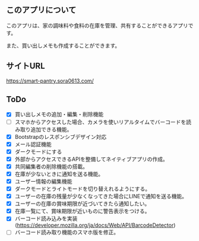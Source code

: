 ## このアプリについて

このアプリは、家の調味料や食料の在庫を管理、共有することができるアプリです。

また、買い出しメモも作成することができます。

## サイトURL

https://smart-pantry.sora0613.com/

## ToDo

- [x] 買い出しメモの追加・編集・削除機能
- [ ] スマホからアクセスした場合、カメラを使いリアルタイムでバーコードを読み取り追加できる機能。
- [x] Bootstrapのレスポンシブデザイン対応
- [x] メール認証機能
- [x] ダークモードにする
- [x] 外部からアクセスできるAPIを整備してネイティブアプリの作成。
- [x] 共同編集者の削除機能の搭載。
- [x] 在庫が少ないときに通知を送る機能。
- [x] ユーザー情報の編集機能
- [x] ダークモードとライトモードを切り替えれるようにする。
- [x] ユーザーの在庫の残量が少なくなってきた場合にLINEで通知を送る機能。
- [x] ユーザーの在庫の賞味期限が近づいてきたら通知したい。
- [x] 在庫一覧にて、賞味期限が近いものに警告表示をつける。
- [x] バーコード読み込みを実装(https://developer.mozilla.org/ja/docs/Web/API/BarcodeDetector)
- [ ] バーコード読み取り機能のスマホ版を修正。
